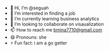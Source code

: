 - 👋 Hi, I’m @seguah
- 👀 I’m interested in finding a job
- 🌱 I’m currently learning business analytics
- 💞️ I’m looking to collaborate on visaualization
- 📫 How to reach me bmina7710@gmail.com
- 😄 Pronouns: she
- ⚡ Fun fact: i am a go getter 

<!---
seguah/seguah is a ✨ special ✨ repository because its `README.md` (this file) appears on your GitHub profile.
You can click the Preview link to take a look at your changes.
--->
